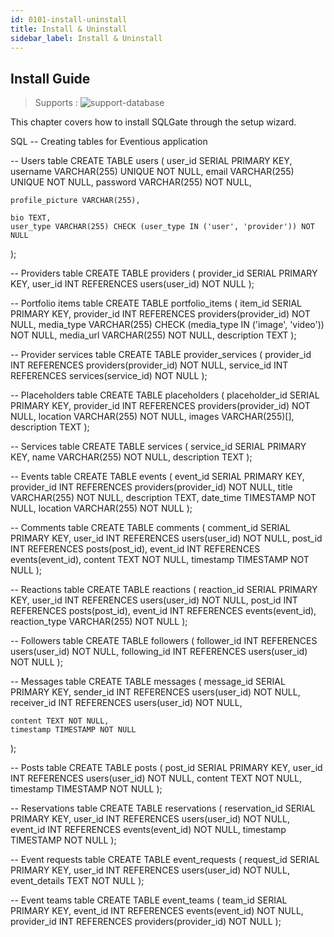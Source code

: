 ```yaml
---
id: 0101-install-uninstall
title: Install & Uninstall
sidebar_label: Install & Uninstall
---
```


## Install Guide
> Supports :
> ![support-database](<http://www.sqlgate.com/docs-badge/oracle,mysql,mariadb,postgresql,sqlserver,db2,tibero,cubrid>)

This chapter covers how to install SQLGate through the setup wizard.

SQL
-- Creating tables for Eventious application

-- Users table
CREATE TABLE users (
    user_id SERIAL PRIMARY KEY,
    username VARCHAR(255) UNIQUE NOT NULL,
    email VARCHAR(255) UNIQUE NOT NULL,
    password VARCHAR(255) NOT NULL,   

    profile_picture VARCHAR(255),   

    bio TEXT,
    user_type VARCHAR(255) CHECK (user_type IN ('user', 'provider')) NOT NULL
);

-- Providers table
CREATE TABLE providers (
    provider_id SERIAL PRIMARY KEY,
    user_id INT REFERENCES users(user_id) NOT NULL
);

-- Portfolio items table
CREATE TABLE portfolio_items (
    item_id SERIAL PRIMARY KEY,
    provider_id INT REFERENCES providers(provider_id) NOT NULL,
    media_type VARCHAR(255) CHECK (media_type IN ('image', 'video')) NOT NULL,
    media_url VARCHAR(255) NOT NULL,
    description TEXT
);

-- Provider services table
CREATE TABLE provider_services (
    provider_id INT REFERENCES providers(provider_id) NOT NULL,
    service_id INT REFERENCES services(service_id) NOT NULL
);

-- Placeholders table
CREATE TABLE placeholders (
    placeholder_id SERIAL PRIMARY KEY,
    provider_id INT REFERENCES providers(provider_id) NOT NULL,
    location VARCHAR(255) NOT NULL,
    images VARCHAR(255)[],
    description TEXT
);

-- Services table
CREATE TABLE services (
    service_id SERIAL PRIMARY KEY,
    name VARCHAR(255) NOT NULL,
    description TEXT
);

-- Events table
CREATE TABLE events (
    event_id SERIAL PRIMARY KEY,
    provider_id INT REFERENCES providers(provider_id) NOT NULL,
    title VARCHAR(255) NOT NULL,
    description TEXT,
    date_time TIMESTAMP NOT NULL,
    location VARCHAR(255) NOT NULL
);

-- Comments table
CREATE TABLE comments (
    comment_id SERIAL PRIMARY KEY,
    user_id INT REFERENCES users(user_id) NOT NULL,
    post_id INT REFERENCES posts(post_id),
    event_id INT REFERENCES events(event_id),
    content TEXT NOT NULL,
    timestamp TIMESTAMP NOT NULL
);

-- Reactions table
CREATE TABLE reactions (
    reaction_id SERIAL PRIMARY KEY,
    user_id INT REFERENCES users(user_id) NOT NULL,
    post_id INT REFERENCES posts(post_id),
    event_id INT REFERENCES events(event_id),
    reaction_type VARCHAR(255) NOT NULL
);

-- Followers table
CREATE TABLE followers (
    follower_id INT REFERENCES users(user_id) NOT NULL,
    following_id INT REFERENCES users(user_id) NOT NULL
);

-- Messages table
CREATE TABLE messages (
    message_id SERIAL PRIMARY KEY,
    sender_id INT REFERENCES users(user_id) NOT NULL,
    receiver_id INT REFERENCES users(user_id) NOT NULL,   

    content TEXT NOT NULL,
    timestamp TIMESTAMP NOT NULL
);

-- Posts table
CREATE TABLE posts (
    post_id SERIAL PRIMARY KEY,
    user_id INT REFERENCES users(user_id) NOT NULL,
    content TEXT NOT NULL,
    timestamp TIMESTAMP NOT NULL
);

-- Reservations table
CREATE TABLE reservations (
    reservation_id SERIAL PRIMARY KEY,
    user_id INT REFERENCES users(user_id) NOT NULL,
    event_id INT REFERENCES events(event_id) NOT NULL,
    timestamp TIMESTAMP NOT NULL
);

-- Event requests table
CREATE TABLE event_requests (
    request_id SERIAL PRIMARY KEY,
    user_id INT REFERENCES users(user_id) NOT NULL,
    event_details TEXT NOT NULL
);

-- Event teams table
CREATE TABLE event_teams (
    team_id SERIAL PRIMARY KEY,
    event_id INT REFERENCES events(event_id) NOT NULL,
    provider_id INT REFERENCES providers(provider_id) NOT NULL
);

